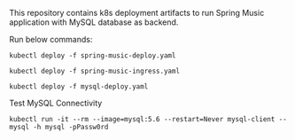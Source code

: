 This repository contains k8s deployment artifacts to run Spring Music application with MySQL database as backend.

Run below commands:

`kubectl deploy -f spring-music-deploy.yaml`

`kubectl deploy -f spring-music-ingress.yaml`

`kubectl deploy -f mysql-deploy.yaml`

Test MySQL Connectivity

`kubectl run -it --rm --image=mysql:5.6 --restart=Never mysql-client -- mysql -h mysql -pPassw0rd`
